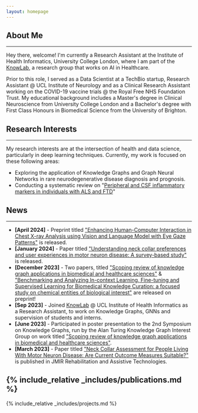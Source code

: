 ```yaml
---
layout: homepage
---
```


## About Me
---
Hey there, welcome! I'm currently a Research Assistant at the Institute of Health Informatics, University College London, where I am part of the [KnowLab](https://knowlab.github.io/), a research group that works on AI in Healthcare.

Prior to this role, I served as a Data Scientist at a TechBio startup, Research Assistant @ UCL Institute of Neurology and as a Clinical Research Assistant working on the COVID-19 vaccine trials @ the Royal Free NHS Foundation Trust. My educational background includes a Master's degree in Clinical Neuroscience from University College London and a Bachelor's degree with First Class Honours in Biomedical Science from the University of Brighton.

## Research Interests
---
My research interests are at the intersection of health and data science, particularly in deep learning techniques. Currently, my work is focused on these following areas:

* Exploring the application of Knowledge Graphs and Graph Neural Networks in rare neurodegenerative disease diagnosis and prognosis.
* Conducting a systematic review on "[Peripheral and CSF inflammatory markers in individuals with ALS and FTD](https://www.crd.york.ac.uk/prospero/display_record.php?RecordID=212528)"

## News
---
- **[April 2024]** - Preprint titled ["Enhancing Human-Computer Interaction in Chest X-ray Analysis using Vision and Language Model with Eye Gaze Patterns"](https://arxiv.org/abs/2404.02370v1) is released.
- **[January 2024]** - Paper titled ["Understanding neck collar preferences and user experiences in motor neuron disease: A survey-based study"](https://www.sciencedirect.com/science/article/abs/pii/S1936657424000074?via%3Dihub) is released.
- **[December 2023]** - Two papers, titled ["Scoping review of knowledge graph applications in biomedical and healthcare sciences"](https://www.medrxiv.org/content/10.1101/2023.12.13.23299844v1) & ["Benchmarking and Analyzing In-context Learning, Fine-tuning and Supervised Learning for Biomedical Knowledge Curation: a focused study on chemical entities of biological interest"](https://arxiv.org/abs/2312.12989) are released on preprint!
- **[Sep 2023]** - Joined [KnowLab](https://knowlab.github.io/) @ UCL Institute of Health Informatics as a Research Assistant, to work on Knowledge Graphs, GNNs and supervision of students and interns.
- **[June 2023]** - Participated in poster presentation to the 2nd Symposium on Knowledge Graphs, run by the Alan Turing Knowledge Graph Interest Group on work titled  ["Scoping review of knowledge graph applications in biomedical and healthcare sciences"](https://drive.google.com/file/d/1I1SHUo0CWeGzK3u9HmMitQOEsaD3ngX8/view). 
- **[March 2023]** - Paper titled ["Neck Collar Assessment for People Living With Motor Neuron Disease: Are Current Outcome Measures Suitable?"](https://pubmed.ncbi.nlm.nih.gov/36917160/) is published in JMIR Rehabilitation and Assistive Technologies.

{% include_relative _includes/publications.md %}
---

{% include_relative _includes/projects.md %}
